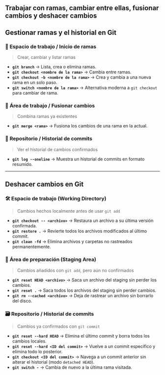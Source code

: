 ## Trabajar con ramas, cambiar entre ellas, fusionar cambios y deshacer cambios

## Gestionar ramas y el historial en Git

### 🌿 **Espacio de trabajo / Inicio de ramas**  
> Crear, cambiar y listar ramas

- **`git branch`** → Lista, crea o elimina ramas.  
- **`git checkout <nombre de la rama>`** → Cambia entre ramas.  
- **`git checkout -b <nombre de la rama>`** → Crea y cambia a una nueva rama en un solo paso.  
- **`git switch <nombre de la rama>`** → Alternativa moderna a `git checkout` para cambiar de rama.  

### 🔀 **Área de trabajo / Fusionar cambios**  
> Combina ramas ya existentes

- **`git merge <rama>`** → Fusiona los cambios de una rama en la actual.  

### 📜 **Repositorio / Historial de commits**  
> Ver el historial de cambios confirmados

- **`git log --oneline`** → Muestra un historial de commits en formato resumido.  

---

## Deshacer cambios en Git

### 🛠️ **Espacio de trabajo (Working Directory)**  
> Cambios hechos localmente antes de usar `git add`

- **`git checkout -- <archivo>`** → Restaura un archivo a su última versión confirmada.  
- **`git restore .`** → Revierte todos los archivos modificados al último commit.  
- **`git clean -fd`** → Elimina archivos y carpetas no rastreados permanentemente.  

### 🚧 **Área de preparación (Staging Area)**  
> Cambios añadidos con `git add`, pero aún no confirmados

- **`git reset HEAD <archivo>`** → Saca un archivo del staging sin perder los cambios.  
- **`git reset .`** → Saca todos los archivos del staging sin perder cambios.  
- **`git rm --cached <archivo>`** → Deja de rastrear un archivo sin borrarlo del disco.  

### 🗃️ **Repositorio / Historial de commits**  
> Cambios ya confirmados con `git commit`

- **`git reset --hard HEAD`** → Elimina el último commit y borra todos los cambios locales.  
- **`git reset --hard <ID del commit>`** → Vuelve a un commit específico y elimina todo lo posterior.  
- **`git checkout <ID del commit>`** → Navega a un commit anterior sin alterar el historial (modo `detached HEAD`).  
- **`git switch -`** → Cambia de nuevo a la última rama visitada.  

